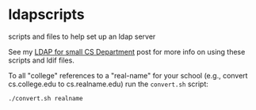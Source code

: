 # ldapscripts
scripts and files to help set up an ldap server

See my
[LDAP for small CS Department](https://jeffknerr.github.io/ldap/linux/debian/ubuntu/2021/04/28/ldap-for-small-department.html) post for more info on using these scripts and ldif files.

To all "college" references to a "real-name" for your school
(e.g., convert cs.college.edu to cs.realname.edu) run the 
`convert.sh` script:

```
./convert.sh realname
```
